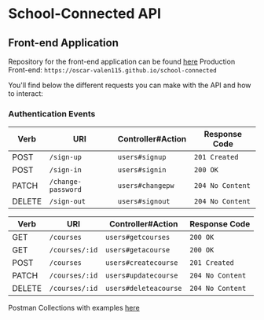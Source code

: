 # School-Connected API

## Front-end Application  
Repository for the front-end application can be found [here]('https://github.com/oscar-valen115/school-connected')
Production Front-end: `https://oscar-valen115.github.io/school-connected`

You'll find below the different requests you can make with the API and how to interact:

### Authentication Events

|  Verb  |         URI            | Controller#Action |   Response Code     |
|--------|------------------------|-------------------|---------------------|
| POST   | `/sign-up`             | `users#signup`    |   `201 Created`     |
| POST   | `/sign-in`             | `users#signin`    |   `200 OK`          |
| PATCH  | `/change-password`     | `users#changepw`  |   `204 No Content`  |
| DELETE | `/sign-out`            | `users#signout`   |   `204 No Content`  |


|  Verb  |        URI             |   Controller#Action    |   Response Code     |
|--------|------------------------|------------------------|---------------------|
| GET    | `/courses`             | `users#getcourses`     |    `200 OK`         |
| GET    | `/courses/:id`         | `users#getacourse`     |    `200 OK`         |
| POST   | `/courses`             | `users#createcourse`   |    `201 Created`    |
| PATCH  | `/courses/:id`         | `users#updatecourse`   |   `204 No Content`  |
| DELETE | `/courses/:id`         | `users#deleteacourse`  |   `204 No Content`  |


Postman Collections with examples [here](https://www.getpostman.com/collections/6b6290e74eb5a4997ead)



